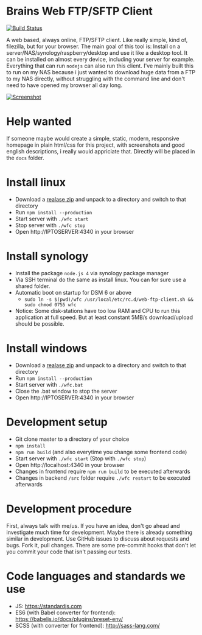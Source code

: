 # Brains Web FTP/SFTP Client
[![Build Status](https://travis-ci.org/brainfoolong/web-ftp-client.svg?branch=master)](https://travis-ci.org/brainfoolong/web-ftp-client)

A web based, always online, FTP/SFTP client. Like really simple, kind of, filezilla, but for your browser. The main goal of this tool is: Install on a server/NAS/synology/raspberry/desktop and use it like a desktop tool. It can be installed on almost every device, including your server for example. Everything that can run `nodejs` can also run this client. I've mainly built this to run on my NAS because i just wanted to download huge data from a FTP to my NAS directly, without struggling with the command line and don't need to have opened my browser all day long.

[![Screenshot](https://brainfoolong.github.io/web-ftp-client/images/web-ftp.png?2)](http://imgur.com/7xQLoXp)

# Help wanted
If someone maybe would create a simple, static, modern, responsive homepage in plain html/css for this project, with screenshots and good english descriptions, i really would appriciate that. Directly will be placed in the `docs` folder.

# Install linux
* Download a [realase zip](https://github.com/brainfoolong/web-ftp-client/releases/latest) and unpack to a directory and switch to that directory
* Run `npm install --production`
* Start server with `./wfc start`
* Stop server with `./wfc stop`
* Open http://IPTOSERVER:4340 in your browser

# Install synology
* Install the package `node.js 4` via synology package manager
* Via SSH terminal do the same as install linux. You can for sure use a shared folder.
* Automatic boot on startup for DSM 6 or above
  * `sudo ln -s $(pwd)/wfc /usr/local/etc/rc.d/web-ftp-client.sh && sudo chmod 0755 wfc`
* Notice: Some disk-stations have too low RAM and CPU to run this application at full speed. But at least constant 5MB/s download/upload should be possible.

# Install windows
* Download a [realase zip](https://github.com/brainfoolong/web-ftp-client/releases/latest) and unpack to a directory and switch to that directory
* Run `npm install --production`
* Start server with `./wfc.bat`
* Close the .bat window to stop the server
* Open http://IPTOSERVER:4340 in your browser
 
# Development setup
* Git clone master to a directory of your choice
* `npm install`
* `npm run build` (and also everytime you change some frontend code)
* Start server with `./wfc start` (Stop with `./wfc stop`)
* Open http://localhost:4340 in your browser
* Changes in frontend require `npm run build` to be executed afterwards
* Changes in backend `/src` folder require `./wfc restart` to be executed afterwards

# Development procedure
First, always talk with me/us. If you have an idea, don't go ahead and investigate much time for development. Maybe there is already something similar in development. Use GitHub issues to discuss about requests and bugs. Fork it, pull changes. There are some pre-commit hooks that don't let you commit your code that isn't passing our tests.

# Code languages and standards we use
* JS: https://standardjs.com
* ES6 (with Babel converter for frontend): https://babeljs.io/docs/plugins/preset-env/
* SCSS (with converter for frontend): http://sass-lang.com/
